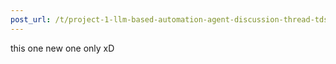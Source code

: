 ```yaml
---
post_url: /t/project-1-llm-based-automation-agent-discussion-thread-tds-jan-2025/164277/560
---
```

this one new one only xD